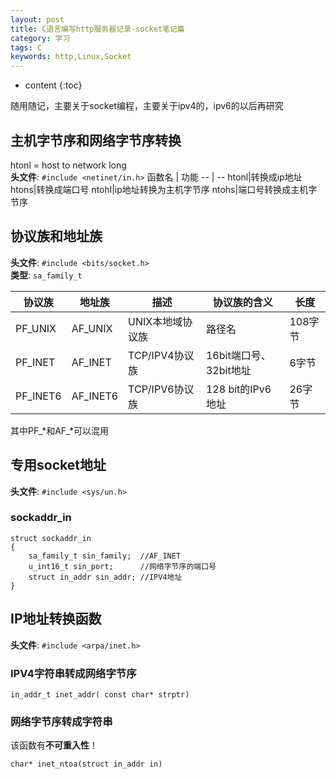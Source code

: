 ```yaml
---
layout: post
title: C语言编写http服务器记录-socket笔记篇
category: 学习
tags: C
keywords: http,Linux,Socket
---
```


* content
{:toc}

随用随记，主要关于socket编程，主要关于ipv4的，ipv6的以后再研究




## 主机字节序和网络字节序转换
htonl = host to network long  
__头文件__: `#include <netinet/in.h>`
函数名 | 功能
-- | --
htonl|转换成ip地址
htons|转换成端口号
ntohl|ip地址转换为主机字节序
ntohs|端口号转换成主机字节序

## 协议族和地址族
__头文件__: `#include <bits/socket.h>`  
__类型__: `sa_family_t`

协议族|地址族|描述|协议族的含义|长度
--|--|--|--|--
PF_UNIX|AF_UNIX|UNIX本地域协议族|路径名|108字节
PF_INET|AF_INET| TCP/IPV4协议族|16bit端口号、32bit地址|6字节
PF_INET6|AF_INET6| TCP/IPV6协议族|128 bit的IPv6地址|26字节
其中PF_*和AF_*可以混用

## 专用socket地址
__头文件__: `#include <sys/un.h>`  
### sockaddr_in
```
struct sockaddr_in
{
    sa_family_t sin_family;  //AF_INET
    u_int16_t sin_port;      //网络字节序的端口号
    struct in_addr sin_addr; //IPV4地址
}
```


## IP地址转换函数

__头文件__: `#include <arpa/inet.h>` 

### IPV4字符串转成网络字节序
```
in_addr_t inet_addr( const char* strptr)
```
### 网络字节序转成字符串
该函数有**不可重入性**！
```
char* inet_ntoa(struct in_addr in)
```



